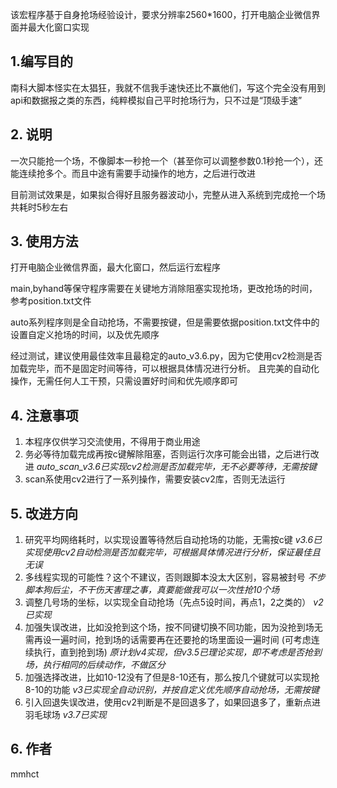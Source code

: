 该宏程序基于自身抢场经验设计，要求分辨率2560*1600，打开电脑企业微信界面并最大化窗口实现
## 1.编写目的
南科大脚本怪实在太猖狂，我就不信我手速快还比不赢他们，写这个完全没有用到api和数据报之类的东西，纯粹模拟自己平时抢场行为，只不过是“顶级手速”
## 2. 说明
一次只能抢一个场，不像脚本一秒抢一个（甚至你可以调整参数0.1秒抢一个），还能连续抢多个。而且中途有需要手动操作的地方，之后进行改进

目前测试效果是，如果拟合得好且服务器波动小，完整从进入系统到完成抢一个场共耗时5秒左右

## 3. 使用方法
打开电脑企业微信界面，最大化窗口，然后运行宏程序

main,byhand等保守程序需要在关键地方消除阻塞实现抢场，更改抢场的时间，参考position.txt文件

auto系列程序则是全自动抢场，不需要按键，但是需要依据position.txt文件中的设置自定义抢场的时间，以及优先顺序

经过测试，建议使用最佳效率且最稳定的auto_v3.6.py，因为它使用cv2检测是否加载完毕，而不是固定时间等待，可以根据具体情况进行分析。
且完美的自动化操作，无需任何人工干预，只需设置好时间和优先顺序即可

## 4. 注意事项
1. 本程序仅供学习交流使用，不得用于商业用途
2. 务必等待加载完成再按c键解除阻塞，否则运行次序可能会出错，之后进行改进 *auto_scan_v3.6已实现cv2检测是否加载完毕，无不必要等待，无需按键*
3. scan系使用cv2进行了一系列操作，需要安装cv2库，否则无法运行
## 5. 改进方向
1. 研究平均网络耗时，以实现设置等待然后自动抢场的功能，无需按c键 *v3.6已实现使用cv2自动检测是否加载完毕，可根据具体情况进行分析，保证最佳且无误*
2. 多线程实现的可能性？这个不建议，否则跟脚本没太大区别，容易被封号 *不步脚本狗后尘，不干伤天害理之事，真要能做我可以一次性抢10个场*
3. 调整几号场的坐标，以实现全自动抢场（先点5设时间，再点1，2之类的） *v2已实现*
4. 加强失误改进，比如没抢到这个场，按不同键切换不同功能，因为没抢到场无需再设一遍时间，抢到场的话需要再在还要抢的场里面设一遍时间
(可考虑连续执行，直到抢到场) *原计划v4实现，但v3.5已理论实现，即不考虑是否抢到场，执行相同的后续动作，不做区分*
5. 加强选择改进，比如10-12没有了但是8-10还有，那么按几个键就可以实现抢8-10的功能 *v3已实现全自动识别，并按自定义优先顺序自动抢场，无需按键*
6. 引入回退失误改进，使用cv2判断是不是回退多了，如果回退多了，重新点进羽毛球场 *v3.7已实现*

## 6. 作者
mmhct
